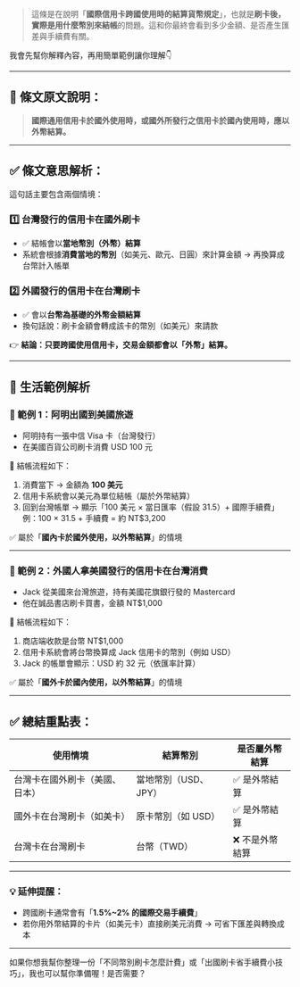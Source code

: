 > 這條是在說明「**國際信用卡跨國使用時的結算貨幣規定**」，也就是**刷卡後，實際是用什麼幣別來結帳**的問題。這和你最終會看到多少金額、是否產生匯差與手續費有關。

我會先幫你解釋內容，再用簡單範例讓你理解👇

---

## 📘 條文原文說明：

> **國際通用信用卡於國外使用時，或國外所發行之信用卡於國內使用時，應以外幣結算。**

---

## ✅ 條文意思解析：

這句話主要包含兩個情境：

### 1️⃣ 台灣發行的信用卡在國外刷卡  
- ✅ 結帳會以**當地幣別（外幣）結算**
- 系統會根據**消費當地的幣別**（如美元、歐元、日圓）來計算金額 → 再換算成台幣計入帳單

### 2️⃣ 外國發行的信用卡在台灣刷卡  
- ✅ 會以**台幣為基礎的外幣金額結算**
- 換句話說：刷卡金額會轉成該卡的幣別（如美元）來請款

👉 **結論：只要跨國使用信用卡，交易金額都會以「外幣」結算。**

---

## 🧾 生活範例解析

### 📌 範例 1：阿明出國到美國旅遊

- 阿明持有一張中信 Visa 卡（台灣發行）
- 在美國百貨公司刷卡消費 USD 100 元

📍 結帳流程如下：
1. 消費當下 → 金額為 **100 美元**
2. 信用卡系統會以美元為單位結帳（屬於外幣結算）
3. 回到台灣帳單 → 顯示「100 美元 × 當日匯率（假設 31.5）+ 國際手續費」  
   例：100 × 31.5 + 手續費 = 約 NT$3,200

✅ 屬於「**國內卡於國外使用，以外幣結算**」的情境

---

### 📌 範例 2：外國人拿美國發行的信用卡在台灣消費

- Jack 從美國來台灣旅遊，持有美國花旗銀行發的 Mastercard
- 他在誠品書店刷卡買書，金額 NT$1,000

📍 結帳流程如下：
1. 商店端收款是台幣 NT$1,000
2. 信用卡系統會將台幣換算成 Jack 信用卡的幣別（例如 USD）
3. Jack 的帳單會顯示：USD 約 32 元（依匯率計算）

✅ 屬於「**國外卡於國內使用，以外幣結算**」的情境

---

## ✅ 總結重點表：

| 使用情境                         | 結算幣別 | 是否屬外幣結算 |
|----------------------------------|----------|----------------|
| 台灣卡在國外刷卡（美國、日本）   | 當地幣別（USD、JPY） | ✅ 是外幣結算 |
| 國外卡在台灣刷卡（如美卡）       | 原卡幣別（如 USD） | ✅ 是外幣結算 |
| 台灣卡在台灣刷卡                 | 台幣（TWD） | ❌ 不是外幣結算 |

---

### 💡 延伸提醒：

- 跨國刷卡通常會有「**1.5%~2% 的國際交易手續費**」
- 若你用外幣結算的卡片（如美元卡）直接刷美元消費 → 可省下匯差與轉換成本

---

如果你想我幫你整理一份「不同幣別刷卡怎麼計費」或「出國刷卡省手續費小技巧」，我也可以幫你準備喔！是否需要？